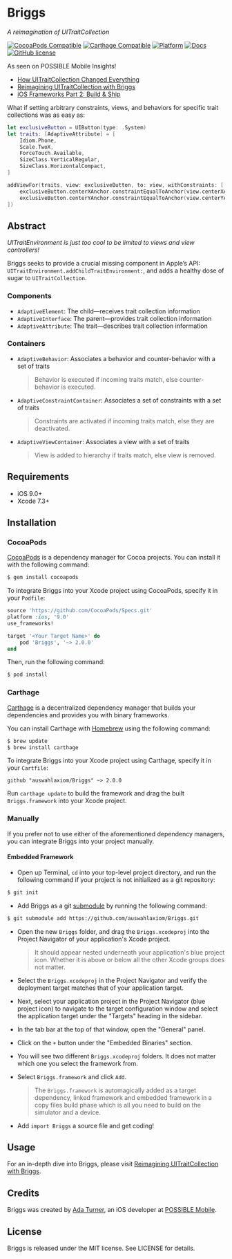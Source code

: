 # Briggs
*A reimagination of UITraitCollection*

[![CocoaPods Compatible](https://img.shields.io/cocoapods/v/Briggs.svg)](https://cocoapods.org/?q=name%3Abriggs)
[![Carthage Compatible](https://img.shields.io/badge/carthage-compatible-4BC51D.svg)](https://github.com/Carthage/Carthage)
[![Platform](https://img.shields.io/cocoapods/p/Briggs.svg)](http://cocoadocs.org/docsets/Briggs)
[![Docs](https://img.shields.io/cocoapods/metrics/doc-percent/Briggs.svg)](http://cocoadocs.org/docsets/Briggs)
[![GitHub license](https://img.shields.io/badge/license-MIT-blue.svg)](https://github.com/auswahlaxiom/Briggs/blob/master/LICENSE)

As seen on POSSIBLE Mobile Insights!

- [How UITraitCollection Changed Everything](https://possiblemobile.com/2016/07/adaptive-interfaces-uitraitcollection/)
- [Reimagining UITraitCollection with Briggs](https://possiblemobile.com/2016/08/reimagining-uitraitcollection-with-briggs/)
- [iOS Frameworks Part 2: Build & Ship](https://possiblemobile.com/2016/08/ios-frameworks-part-2-build-and-ship)

What if setting arbitrary constraints, views, and behaviors for specific trait collections was as easy as:
```swift
let exclusiveButton = UIButton(type: .System)
let traits: [AdaptiveAttribute] = [
    Idiom.Phone,
    Scale.TwoX,
    ForceTouch.Available,
    SizeClass.VerticalRegular,
    SizeClass.HorizontalCompact,
]

addViewFor(traits, view: exclusiveButton, to: view, withConstraints: [
    exclusiveButton.centerXAnchor.constraintEqualToAnchor(view.centerXAnchor),
    exclusiveButton.centerYAnchor.constraintEqualToAnchor(view.centerYAnchor),
])
```

## Abstract

*UITraitEnvironment is just too cool to be limited to views and view controllers!*

Briggs seeks to provide a crucial missing component in Apple’s API: `UITraitEnvironment.addChildTraitEnvironment:`, and adds a healthy dose of sugar to `UITraitCollection`.

### Components

- `AdaptiveElement`: The child—receives trait collection information
- `AdaptiveInterface`: The parent—provides trait collection information
- `AdaptiveAttribute`: The trait—describes trait collection information

### Containers

- `AdaptiveBehavior`: Associates a behavior and counter-behavior with a set of traits

    > Behavior is executed if incoming traits match, else counter-behavior is executed.

- `AdaptiveConstraintContainer`: Associates a set of constraints with a set of traits

    > Constraints are activated if incoming traits match, else they are deactivated.

- `AdaptiveViewContainer`: Associates a view with a set of traits

    > View is added to hierarchy if traits match, else view is removed.

## Requirements

- iOS 9.0+
- Xcode 7.3+

## Installation

### CocoaPods

[CocoaPods](http://cocoapods.org) is a dependency manager for Cocoa projects. You can install it with the following command:

```bash
$ gem install cocoapods
```

To integrate Briggs into your Xcode project using CocoaPods, specify it in your `Podfile`:

```ruby
source 'https://github.com/CocoaPods/Specs.git'
platform :ios, '9.0'
use_frameworks!

target '<Your Target Name>' do
    pod 'Briggs', '~> 2.0.0'
end
```

Then, run the following command:

```bash
$ pod install
```

### Carthage

[Carthage](https://github.com/Carthage/Carthage) is a decentralized dependency manager that builds your dependencies and provides you with binary frameworks.

You can install Carthage with [Homebrew](http://brew.sh/) using the following command:

```bash
$ brew update
$ brew install carthage
```

To integrate Briggs into your Xcode project using Carthage, specify it in your `Cartfile`:

```ogdl
github "auswahlaxiom/Briggs" ~> 2.0.0
```

Run `carthage update` to build the framework and drag the built `Briggs.framework` into your Xcode project.

### Manually

If you prefer not to use either of the aforementioned dependency managers, you can integrate Briggs into your project manually.

#### Embedded Framework

- Open up Terminal, `cd` into your top-level project directory, and run the following command if your project is not initialized as a git repository:

```bash
$ git init
```

- Add Briggs as a git [submodule](http://git-scm.com/docs/git-submodule) by running the following command:

```bash
$ git submodule add https://github.com/auswahlaxiom/Briggs.git
```

- Open the new `Briggs` folder, and drag the `Briggs.xcodeproj` into the Project Navigator of your application's Xcode project.

    > It should appear nested underneath your application's blue project icon. Whether it is above or below all the other Xcode groups does not matter.

- Select the `Briggs.xcodeproj` in the Project Navigator and verify the deployment target matches that of your application target.
- Next, select your application project in the Project Navigator (blue project icon) to navigate to the target configuration window and select the application target under the "Targets" heading in the sidebar.
- In the tab bar at the top of that window, open the "General" panel.
- Click on the `+` button under the "Embedded Binaries" section.
- You will see two different `Briggs.xcodeproj` folders. It does not matter which one you select the framework from.
- Select `Briggs.framework` and click `Add`.

    > The `Briggs.framework` is automagically added as a target dependency, linked framework and embedded framework in a copy files build phase which is all you need to build on the simulator and a device.

- Add `import Briggs` a source file and get coding!

## Usage

For an in-depth dive into Briggs, please visit [Reimagining UITraitCollection with Briggs](https://possiblemobile.com/2016/08/reimagining-uitraitcollection-with-briggs/).

## Credits

Briggs was created by [Ada Turner](https://www.linkedin.com/in/ada-turner-4a663848), an iOS developer at [POSSIBLE Mobile](https://possiblemobile.com/author/ada-turner/).

## License

Briggs is released under the MIT license. See LICENSE for details.

